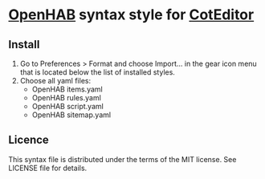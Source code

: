 # [OpenHAB](https://www.openhab.org) syntax style for [CotEditor](http://coteditor.com)

## Install

1. Go to Preferences > Format and choose Import… in the gear icon menu that is located below the list of installed styles.
2. Choose all yaml files:
	- OpenHAB items.yaml
	- OpenHAB rules.yaml
	- OpenHAB script.yaml
	- OpenHAB sitemap.yaml

## Licence

This syntax file is distributed under the terms of the MIT license. See LICENSE file for details.
